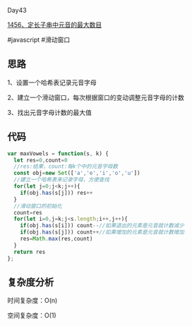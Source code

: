 Day43

[1456、定长子串中元音的最大数目](https://leetcode.cn/problems/maximum-number-of-vowels-in-a-substring-of-given-length/)

#javascript #滑动窗口
## 思路
1、设置一个哈希表记录元音字母

2、建立一个滑动窗口，每次根据窗口的变动调整元音字母的计数

3、找出元音字母计数的最大值

## 代码
```javascript
var maxVowels = function(s, k) {
  let res=0,count=0
  //res:结果，count:每k个中的元音字母数
  const obj=new Set(['a','e','i','o','u'])
  //建立一个哈希表来记录字母，方便查找
  for(let j=0;j<k;j++){
    if(obj.has(s[j])) res++ 
  }
  //滑动窗口的初始化
  count=res
  for(let i=0,j=k;j<s.length;i++,j++){
    if(obj.has(s[i])) count--//如果退出的元素是元音就计数减少
    if(obj.has(s[j])) count++//如果增加的元素是元音就计数增加
    res=Math.max(res,count)
  }
  return res
};
```
## 复杂度分析
时间复杂度：O(n)

空间复杂度：O(1)
